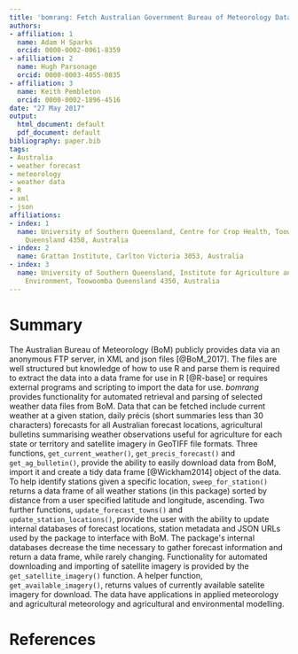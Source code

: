```yaml
---
title: 'bomrang: Fetch Australian Government Bureau of Meteorology Data in R'
authors:
- affiliation: 1
  name: Adam H Sparks
  orcid: 0000-0002-0061-8359
- afilliation: 2
  name: Hugh Parsonage
  orcid: 0000-0003-4055-0835
- affiliation: 3
  name: Keith Pembleton
  orcid: 0000-0002-1896-4516
date: "27 May 2017"
output:
  html_document: default
  pdf_document: default
bibliography: paper.bib
tags:
- Australia
- weather forecast
- meteorology
- weather data
- R
- xml
- json
affiliations:
- index: 1
  name: University of Southern Queensland, Centre for Crop Health, Toowoomba
    Queensland 4350, Australia
- index: 2
  name: Grattan Institute, Carlton Victoria 3053, Australia
- index: 3
  name: University of Southern Queensland, Institute for Agriculture and the
    Environment, Toowoomba Queensland 4350, Australia
---
```


# Summary

The Australian Bureau of Meteorology (BoM) publicly provides data via an anonymous
FTP server, in XML and json files [@BoM_2017]. The files are well structured but
knowledge of how to use R and parse them is required to extract the data into a
data frame for use in R [@R-base] or requires external programs and scripting to import the data for use. _bomrang_ provides functionality for
automated retrieval and parsing of selected weather data files from BoM. Data
that can be fetched include current weather at a given station, daily précis
(short summaries less than 30 characters) forecasts for all Australian forecast
locations, agricultural bulletins summarising weather observations useful for
agriculture for each state or territory and satellite imagery in GeoTIFF file formats. Three functions, `get_current_weather()`,
`get_precis_forecast()` and `get_ag_bulletin()`, provide the ability to easily
download data from BoM, import it and create a tidy data frame [@Wickham2014]
object of the data. To help identify stations given a specific location,
`sweep_for_station()` returns a data frame of all weather stations (in this
package) sorted by distance from a user specified latitude and longitude,
ascending. Two further functions, `update_forecast_towns()` and
`update_station_locations()`, provide the user with the ability to update
internal databases of forecast locations, station metadata and JSON URLs used by
the package to interface with BoM. The package's internal databases decrease the
time necessary to gather forecast information and return a data frame, while
rarely changing. Functionality for automated downloading and importing of satellite imagery is provided by the `get_satellite_imagery()` function. A helper function, `get_available_imagery()`, returns values of currently available satelite imagery for download. The data have applications in applied meteorology and agricultural meteorology and agricultural and environmental modelling.

# References
